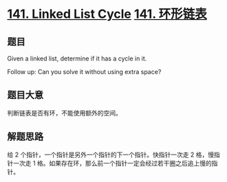 # [141. Linked List Cycle](https://leetcode.com/problems/linked-list-cycle/description/) [141. 环形链表](https://leetcode-cn.com/problems/linked-list-cycle/description/)

## 题目

Given a linked list, determine if it has a cycle in it.

Follow up:
Can you solve it without using extra space?

## 题目大意

判断链表是否有环，不能使用额外的空间。

## 解题思路

给 2 个指针，一个指针是另外一个指针的下一个指针。快指针一次走 2 格，慢指针一次走 1 格。如果存在环，那么前一个指针一定会经过若干圈之后追上慢的指针。
